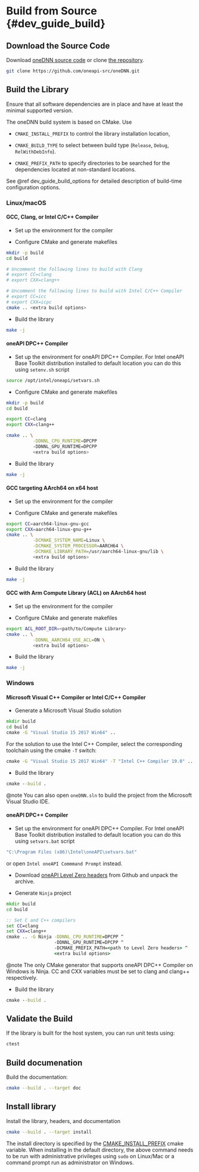Build from Source {#dev_guide_build}
====================================

## Download the Source Code

Download [oneDNN source code](https://github.com/oneapi-src/oneDNN/archive/master.zip)
or clone [the repository](https://github.com/oneapi-src/oneDNN.git).

~~~sh
git clone https://github.com/oneapi-src/oneDNN.git
~~~

## Build the Library

Ensure that all software dependencies are in place and have at least the
minimal supported version.

The oneDNN build system is based on CMake. Use

- `CMAKE_INSTALL_PREFIX` to control the library installation location,

- `CMAKE_BUILD_TYPE` to select between build type (`Release`, `Debug`,
  `RelWithDebInfo`).

- `CMAKE_PREFIX_PATH` to specify directories to be searched for the
  dependencies located at non-standard locations.

See @ref dev_guide_build_options for detailed description of build-time
configuration options.

### Linux/macOS

#### GCC, Clang, or Intel C/C++ Compiler

- Set up the environment for the compiler

- Configure CMake and generate makefiles
~~~sh
mkdir -p build
cd build

# Uncomment the following lines to build with Clang
# export CC=clang
# export CXX=clang++

# Uncomment the following lines to build with Intel C/C++ Compiler
# export CC=icc
# export CXX=icpc
cmake .. <extra build options>
~~~

- Build the library
~~~sh
make -j
~~~

#### oneAPI DPC++ Compiler

- Set up the environment for oneAPI DPC++ Compiler. For 
Intel oneAPI Base Toolkit distribution installed to default location you can do
this using `setenv.sh` script
~~~sh
source /opt/intel/oneapi/setvars.sh
~~~

- Configure CMake and generate makefiles
~~~sh
mkdir -p build
cd build

export CC=clang
export CXX=clang++

cmake .. \
          -DDNNL_CPU_RUNTIME=DPCPP
          -DDNNL_GPU_RUNTIME=DPCPP
          <extra build options>
~~~

- Build the library
~~~sh
make -j
~~~

#### GCC targeting AArch64 on x64 host

- Set up the environment for the compiler

- Configure CMake and generate makefiles
~~~sh
export CC=aarch64-linux-gnu-gcc
export CXX=aarch64-linux-gnu-g++
cmake .. \
          -DCMAKE_SYSTEM_NAME=Linux \
          -DCMAKE_SYSTEM_PROCESSOR=AARCH64 \
          -DCMAKE_LIBRARY_PATH=/usr/aarch64-linux-gnu/lib \
          <extra build options>
~~~

- Build the library
~~~sh
make -j
~~~

#### GCC with Arm Compute Library (ACL) on AArch64 host

- Set up the environment for the compiler

- Configure CMake and generate makefiles
~~~sh
export ACL_ROOT_DIR=<path/to/Compute Library>
cmake .. \
          -DDNNL_AARCH64_USE_ACL=ON \
          <extra build options>
~~~

- Build the library
~~~sh
make -j
~~~

### Windows

#### Microsoft Visual C++ Compiler or Intel C/C++ Compiler

- Generate a Microsoft Visual Studio solution
~~~bat
mkdir build
cd build
cmake -G "Visual Studio 15 2017 Win64" ..
~~~
For the solution to use the Intel C++ Compiler, select the corresponding
toolchain using the cmake `-T` switch:
~~~bat
cmake -G "Visual Studio 15 2017 Win64" -T "Intel C++ Compiler 19.0" ..
~~~

- Build the library
~~~bat
cmake --build .
~~~

@note You can also open `oneDNN.sln` to build the project from the
Microsoft Visual Studio IDE.

#### oneAPI DPC++ Compiler

- Set up the environment for oneAPI DPC++ Compiler. For
Intel oneAPI Base Toolkit distribution installed to default location you can do
this using `setvars.bat` script
~~~bat
"C:\Program Files (x86)\Intel\oneAPI\setvars.bat"
~~~
or open `Intel oneAPI Commmand Prompt` instead.

- Download [oneAPI Level Zero headers](https://github.com/oneapi-src/level-zero/releases/tag/v1.0)
from Github and unpack the archive.

- Generate `Ninja` project
~~~bat
mkdir build
cd build

:: Set C and C++ compilers
set CC=clang
set CXX=clang++
cmake .. -G Ninja -DDNNL_CPU_RUNTIME=DPCPP ^
                  -DDNNL_GPU_RUNTIME=DPCPP ^
                  -DCMAKE_PREFIX_PATH=<path to Level Zero headers> ^
                  <extra build options>
~~~
@note The only CMake generator that supports oneAPI DPC++ Compiler on Windows
is Ninja. CC and CXX variables must be set to clang and clang++ respectively. 

- Build the library
~~~bat
cmake --build .
~~~

## Validate the Build

If the library is built for the host system, you can run unit tests using:
~~~sh
ctest
~~~

## Build documenation

Build the documentation:
~~~sh
cmake --build . --target doc
~~~

## Install library

Install the library, headers, and documentation
~~~sh
cmake --build . --target install
~~~
The install directory is specified by the [CMAKE_INSTALL_PREFIX](https://cmake.org/cmake/help/latest/variable/CMAKE_INSTALL_PREFIX.html)
cmake variable. When installing in the default directory, the above command
needs to be run with administrative privileges using `sudo` on Linux/Mac or a
command prompt run as administrator on Windows. 
